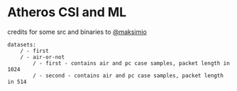 # Atheros CSI and ML

credits for some src and binaries to [@maksimio]( https://github.com/maksimio )

```
datasets:
    / - first
    / - air-or-not
        / - first - contains air and pc case samples, packet length in 1024
        / - second - contains air and pc case samples, packet length in 514
```